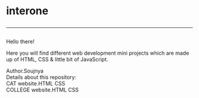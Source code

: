 # interone <hr>
Hello there!<br>
<p>Here you will find different web development mini projects which are made up of HTML, CSS & little bit of JavaScript.<br></p>
Author.Soujnya<br>
Details about this repository:<br>
CAT website.HTML CSS<br>
COLLEGE website.HTML CSS
